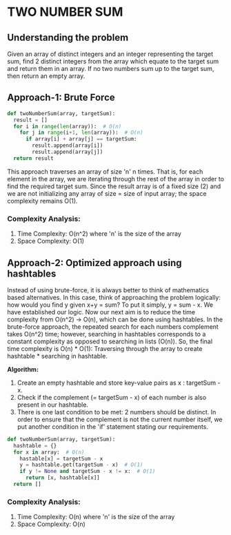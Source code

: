 # TWO NUMBER SUM

## Understanding the problem
Given an array of distinct integers and an integer representing the target sum, find 2 distinct integers from the array which equate to the target sum and return them in an array. If no two numbers sum up to the target sum, then return an empty array.

## Approach-1: Brute Force

```python
def twoNumberSum(array, targetSum):
  result = []
  for i in range(len(array)):  # O(n)
    for j in range(i+1, len(array)):  # O(n)
      if array[i] + array[j] == targetSum:
        result.append(array[i])
        result.append(array[j])
  return result
  ```
This approach traverses an array of size 'n' n times. That is, for each element in the array, we are iterating through the rest of the array in order to find the required target sum.
Since the result array is of a fixed size (2) and we are not initializing any array of size = size of input array; the space complexity remains O(1).

### Complexity Analysis: 
1. Time Complexity: O(n^2) where 'n' is the size of the array
2. Space Complexity: O(1)

## Approach-2: Optimized approach using hashtables

Instead of using brute-force, it is always better to think of mathematics based alternatives. In this case, think of approaching the problem logically: how would you find y given x+y = sum?
To put it simply, y = sum - x. We have established our logic. Now our next aim is to reduce the time complexity from O(n^2) -> O(n), which can be done using hashtables. In the brute-force approach, the repeated search for each numbers complement takes O(n^2) time; however, searching in hashtables corresponds to a constant complexity as opposed to searching in lists (O(n)). So, the final time complexity is O(n) * O(1): Traversing through the array to create hashtable * searching in hashtable.

**Algorithm:**
1. Create an empty hashtable and store key-value pairs as x : targetSum - x.
2. Check if the complement (= targetSum - x) of each number is also present in our hashtable. 
3. There is one last condition to be met: 2 numbers should be distinct. In order to ensure that the complement is not the current number itself, we put another condition in the 'if' statement stating our requirements.

```python
def twoNumberSum(array, targetSum):
  hashtable = {}
  for x in array:  # O(n)
    hastable[x] = targetSum - x
    y = hashtable.get(targetSum - x)  # O(1)
    if y != None and targetSum - x != x:  # O(1)
      return [x, hashtable[x]]
  return []
```

### Complexity Analysis:
1. Time Complexity: O(n) where 'n' is the size of the array
2. Space Complexity: O(n)
